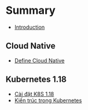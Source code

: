 # Summary

* [Introduction](README.md)

## Cloud Native

* [Define Cloud Native](cloudnative/define.md)

## Kubernetes 1.18

* [Cài đặt K8S 1.18](k8s/1.Deploy.md)
* [Kiến trúc trong Kubernetes](k8s/2.architecture.md)